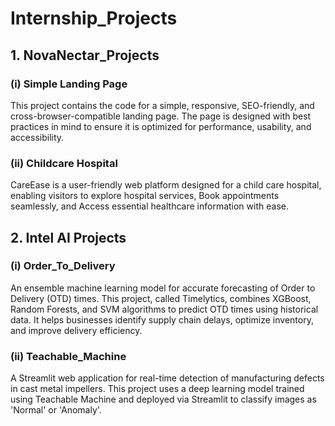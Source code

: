 # Internship_Projects

## 1. NovaNectar_Projects

### (i) Simple Landing Page
  This project contains the code for a simple, responsive, SEO-friendly, and cross-browser-compatible landing page. The page is designed with best practices in mind to ensure it is optimized for performance, usability, and accessibility.

### (ii) Childcare Hospital
  CareEase is a user-friendly web platform designed for a child care hospital, enabling visitors to explore hospital services, Book appointments seamlessly, and Access essential healthcare information with ease.

## 2. Intel AI Projects

### (i) Order_To_Delivery
  An ensemble machine learning model for accurate forecasting of Order to Delivery (OTD) times. This project, called Timelytics, combines XGBoost, Random Forests, and SVM algorithms to predict OTD times using historical data. It helps businesses identify supply chain delays, optimize inventory, and improve delivery efficiency.

### (ii) Teachable_Machine
  A Streamlit web application for real-time detection of manufacturing defects in cast metal impellers. This project uses a deep learning model trained using Teachable Machine and deployed via Streamlit to classify images as 'Normal' or 'Anomaly'.
